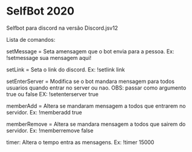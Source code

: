 # SelfBot 2020
Selfbot para discord na versão Discord.jsv12


Lista de comandos: 

setMessage = Seta amensagem que o bot envia para a pessoa.
Ex: !setmessage sua mensagem aqui!

setLink = Seta o link do discord.
Ex: !setlink link

setEnterServer = Modifica se o bot mandara mensagem para todos usuarios quando entrar no server ou nao. OBS: passar como argumento true ou false 
EX: !setenterserver true

memberAdd = Altera se mandaram mensagem a todos que entrarem no servidor.
Ex: !memberadd true

memberRemove = Altera se mandara mensagem a todos que sairem do servidor.
Ex: !memberremove false

timer: Altera o tempo entra as mensagens.
Ex: !timer 15000
